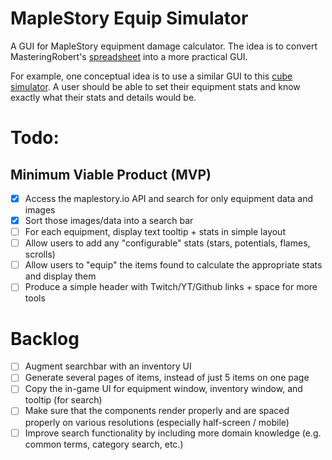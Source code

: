 # MapleStory Equip Simulator

A GUI for MapleStory equipment damage calculator. The idea is to convert MasteringRobert's [spreadsheet](https://docs.google.com/spreadsheets/d/1mVZerZgojSRKq0FsUco_n097y45EPa4w1QptWuU6mwM/edit#gid=0) into a more practical GUI.

For example, one conceptual idea is to use a similar GUI to this [cube simulator](https://stripedypaper.github.io/cube/). A user should be able to set their equipment stats and know exactly what their stats and details would be.

# Todo:

## Minimum Viable Product (MVP)

- [x] Access the maplestory.io API and search for only equipment data and images
- [x] Sort those images/data into a search bar
- [ ] For each equipment, display text tooltip + stats in simple layout
- [ ] Allow users to add any "configurable" stats (stars, potentials, flames, scrolls)
- [ ] Allow users to "equip" the items found to calculate the appropriate stats and display them
- [ ] Produce a simple header with Twitch/YT/Github links + space for more tools

# Backlog

- [ ] Augment searchbar with an inventory UI
- [ ] Generate several pages of items, instead of just 5 items on one page
- [ ] Copy the in-game UI for equipment window, inventory window, and tooltip (for search)
- [ ] Make sure that the components render properly and are spaced properly on various resolutions (especially half-screen / mobile)
- [ ] Improve search functionality by including more domain knowledge (e.g. common terms, category search, etc.)
